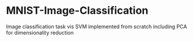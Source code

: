 # MNIST-Image-Classification
Image classification task vis SVM implemented from scratch including PCA for dimensionality reduction

